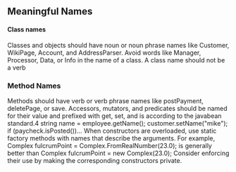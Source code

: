 ## Meaningful Names

#### Class names
Classes and objects should have noun or noun phrase names like Customer, WikiPage,
Account, and AddressParser. Avoid words like Manager, Processor, Data, or Info in the name
of a class. A class name should not be a verb

### Method Names 
Methods should have verb or verb phrase names like postPayment, deletePage, or save. Accessors, mutators, and predicates should be named for their value and prefixed with get, set, and is according to the javabean standard.4 string name = employee.getName(); customer.setName("mike"); if (paycheck.isPosted())... When constructors are overloaded, use static factory methods with names that describe the arguments. For example, Complex fulcrumPoint = Complex.FromRealNumber(23.0); is generally better than Complex fulcrumPoint = new Complex(23.0); Consider enforcing their use by making the corresponding constructors private.